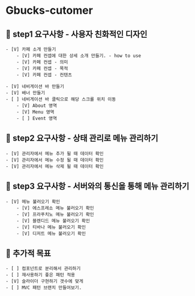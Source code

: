 # Gbucks-cutomer



## 🎯 step1 요구사항 - 사용자 친화적인 디자인
    - [V] 카페 소개 만들기
        - [V] 카페 컨셉에 대한 상세 소개 만들기. - how to use
        - [V] 카페 컨셉 - 의미
        - [V] 카페 컨셉 - 목적
        - [V] 카페 컨셉 - 컨텐츠

    - [V] 네비게이션 바 만들기 
    - [V] 배너 만들기 
    - [ ] 네비게이션 바 클릭으로 해당 스크롤 위치 이동
        - [V] About 영역
        - [V] Menu 영역
        - [ ] Event 영역


## 🎯 step2 요구사항 - 상태 관리로 메뉴 관리하기
    - [V] 관리자에서 메뉴 추가 될 때 데이터 확인
    - [V] 관리자에서 메뉴 수정 될 때 데이터 확인
    - [V] 관리자에서 메뉴 삭제 될 때 데이터 확인

## 🎯 step3 요구사항 - 서버와의 통신을 통해 메뉴 관리하기
    - [V] 메뉴 불러오기 확인
        - [V] 에스프레소 메뉴 불러오기 확인
        - [V] 프라푸치노 메뉴 불러오기 확인
        - [V] 블렌디드 메뉴 불러오기 확인
        - [V] 티바나 메뉴 불러오기 확인
        - [V] 디저트 메뉴 불러오기 확인

## 🎯 추가적 목표
    - [ ] 컴포넌트로 분리해서 관리하기
    - [ ] 재사용하기 좋은 패턴 적용
    - [V] 슬라이더 구현하기 갯수에 맞게
    - [ ] MVC 패턴 브랜치 만들어보기.
    
